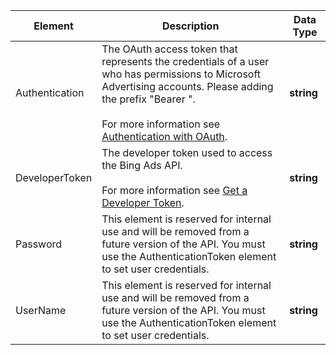 |Element|Description|Data Type|
|-----------|---------------|-------------|
|Authentication|The OAuth access token that represents the credentials of a user who has permissions to Microsoft Advertising accounts. Please adding the prefix "Bearer ".<br/><br/>For more information see [Authentication with OAuth](../../guides/authentication-oauth.md).|**string**|
|DeveloperToken|The developer token used to access the Bing Ads API.<br/><br/>For more information see [Get a Developer Token](../../guides/get-started.md#get-developer-token).|**string**|
|Password|This element is reserved for internal use and will be removed from a future version of the API. You must use the AuthenticationToken element to set user credentials.|**string**|
|UserName|This element is reserved for internal use and will be removed from a future version of the API. You must use the AuthenticationToken element to set user credentials.|**string**|
